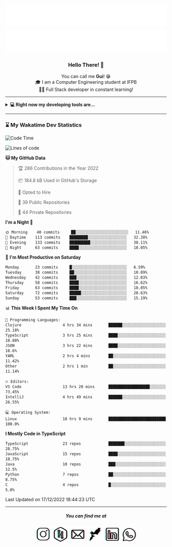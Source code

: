 <h1 align="center">
  <img src="esdrasglitched-4light.svg#gh-light-mode-only" alt="Guilherme Esdras" />
  <img src="esdrasglitched-4dark.svg#gh-dark-mode-only" alt="Guilherme Esdras" />
</h1>

<h3 align='center'> Hello There! 👋 </h3>

<p align="center">
  You can call me <strong>Gui</strong>! 😁 <br/>
  🎓 I am a Computer Engineering student at IFPB <br/>
  👨‍💻 Full Stack developer in constant learning!
</p>

---

<details closed>
  <summary><strong>💻 Right now my developing tools are...</strong></summary>
    <br/>
    <img alt="JavaScript" src="https://img.shields.io/badge/javascript-%23323330.svg?style=for-the-badge&logo=javascript&logoColor=%23F7DF1E"/>
    <img alt="TypeScript" src="https://img.shields.io/badge/typescript-%23007ACC.svg?style=for-the-badge&logo=typescript&logoColor=white"/>
    <img alt="Java" src="https://img.shields.io/badge/java-%23ED8B00.svg?style=for-the-badge&logo=java&logoColor=white"/>
    <br/>
    <img alt="HTML5" src="https://img.shields.io/badge/html5-%23E34F26.svg?style=for-the-badge&logo=html5&logoColor=white"/>
    <img alt="CSS3" src="https://img.shields.io/badge/css3-%231572B6.svg?style=for-the-badge&logo=css3&logoColor=white"/>
    <br/>
    <img alt="React" src="https://img.shields.io/badge/react-%2320232a.svg?style=for-the-badge&logo=react&logoColor=%2361DAFB"/>
    <img alt="Redux" src="https://img.shields.io/badge/redux-%23593d88.svg?style=for-the-badge&logo=redux&logoColor=white"/>
    <br/>
    <img alt="Bootstrap" src="https://img.shields.io/badge/bootstrap-%23563D7C.svg?style=for-the-badge&logo=bootstrap&logoColor=white"/>
    <img alt="SASS" src="https://img.shields.io/badge/SASS-hotpink.svg?style=for-the-badge&logo=SASS&logoColor=white"/>
    <img alt="Webpack" src="https://img.shields.io/badge/webpack-%238DD6F9.svg?style=for-the-badge&logo=webpack&logoColor=black" />
    <br/>
    <img alt="Spring" src="https://img.shields.io/badge/spring-%236DB33F.svg?style=for-the-badge&logo=spring&logoColor=white"/>
    <br/>
    <img alt="Oracle" src ="https://img.shields.io/badge/oracle-%23F00000.svg?style=for-the-badge&logo=oracle&logoColor=white" />
    <img alt="MySQL" src="https://img.shields.io/badge/mysql-%2300f.svg?style=for-the-badge&logo=mysql&logoColor=white"/>
    <br/>
    <img alt="Figma" src="https://img.shields.io/badge/figma-%23F24E1E.svg?style=for-the-badge&logo=figma&logoColor=white"/>
    <img alt="Adobe Photoshop" src="https://img.shields.io/badge/adobephotoshop-%2331A8FF.svg?style=for-the-badge&logo=adobephotoshop&logoColor=white"/>
    <img alt="Adobe Illustrator" src="https://img.shields.io/badge/adobeillustrator-%23FF9A00.svg?style=for-the-badge&logo=adobeillustrator&logoColor=white"/>
    <br/>
    <img alt="Visual Studio Code" src="https://img.shields.io/badge/VisualStudioCode-0078d7.svg?style=for-the-badge&logo=visual-studio-code&logoColor=white"/>
    <img alt="IntelliJ IDEA" src="https://img.shields.io/badge/IntelliJIDEA-000000.svg?style=for-the-badge&logo=intellij-idea&logoColor=white"/>
    <img alt="Eclipse" src="https://img.shields.io/badge/Eclipse-2C2255?style=for-the-badge&logo=eclipse&logoColor=white"/>
    <br/>
    <img alt="Docker" src="https://img.shields.io/badge/docker-%230db7ed.svg?style=for-the-badge&logo=docker&logoColor=white"/>
    <img alt="Postman" src="https://img.shields.io/badge/Postman-FF6C37?style=for-the-badge&logo=postman&logoColor=red" />
</details>

---

<!-- <details closed>
  <summary><strong>⌛ Wakatime Stats</strong></summary>
    <br/>
    <img alt="Gui Esdras's Wakatime Stats this Week" src="https://github-readme-stats.vercel.app/api/wakatime?username=guilhermeesdras" />
</details> -->

### ⌛ My Wakatime Dev Statistics

<!--START_SECTION:waka-->
![Code Time](http://img.shields.io/badge/Code%20Time-1%2C135%20hrs%2030%20mins-blue)

![Lines of code](https://img.shields.io/badge/From%20Hello%20World%20I%27ve%20Written-2%20Million%20lines%20of%20code-blue)

**🐱 My GitHub Data** 

> 🏆 286 Contributions in the Year 2022
 > 
> 📦 184.8 kB Used in GitHub's Storage 
 > 
> 💼 Opted to Hire
 > 
> 📜 39 Public Repositories 
 > 
> 🔑 44 Private Repositories  
 > 
**I'm a Night 🦉** 

```text
🌞 Morning    40 commits     ██░░░░░░░░░░░░░░░░░░░░░░░   11.46% 
🌆 Daytime    113 commits    ████████░░░░░░░░░░░░░░░░░   32.38% 
🌃 Evening    133 commits    █████████░░░░░░░░░░░░░░░░   38.11% 
🌙 Night      63 commits     ████░░░░░░░░░░░░░░░░░░░░░   18.05%

```
📅 **I'm Most Productive on Saturday** 

```text
Monday       23 commits     █░░░░░░░░░░░░░░░░░░░░░░░░   6.59% 
Tuesday      38 commits     ██░░░░░░░░░░░░░░░░░░░░░░░   10.89% 
Wednesday    42 commits     ███░░░░░░░░░░░░░░░░░░░░░░   12.03% 
Thursday     58 commits     ████░░░░░░░░░░░░░░░░░░░░░   16.62% 
Friday       63 commits     ████░░░░░░░░░░░░░░░░░░░░░   18.05% 
Saturday     72 commits     █████░░░░░░░░░░░░░░░░░░░░   20.63% 
Sunday       53 commits     ███░░░░░░░░░░░░░░░░░░░░░░   15.19%

```


📊 **This Week I Spent My Time On** 

```text
💬 Programming Languages: 
Clojure                  4 hrs 34 mins       ██████░░░░░░░░░░░░░░░░░░░   25.18% 
TypeScript               3 hrs 25 mins       ████░░░░░░░░░░░░░░░░░░░░░   18.88% 
JSON                     3 hrs 22 mins       ████░░░░░░░░░░░░░░░░░░░░░   18.6% 
YAML                     2 hrs 4 mins        ██░░░░░░░░░░░░░░░░░░░░░░░   11.42% 
Other                    2 hrs 1 min         ██░░░░░░░░░░░░░░░░░░░░░░░   11.14%

🔥 Editors: 
VS Code                  13 hrs 20 mins      ██████████████████░░░░░░░   73.45% 
IntelliJ                 4 hrs 49 mins       ██████░░░░░░░░░░░░░░░░░░░   26.55%

💻 Operating System: 
Linux                    18 hrs 9 mins       █████████████████████████   100.0%

```

**I Mostly Code in TypeScript** 

```text
TypeScript               23 repos            ███████░░░░░░░░░░░░░░░░░░   28.75% 
JavaScript               15 repos            ████░░░░░░░░░░░░░░░░░░░░░   18.75% 
Java                     10 repos            ███░░░░░░░░░░░░░░░░░░░░░░   12.5% 
Python                   7 repos             ██░░░░░░░░░░░░░░░░░░░░░░░   8.75% 
C                        4 repos             █░░░░░░░░░░░░░░░░░░░░░░░░   5.0%

```



 Last Updated on 17/12/2022 18:44:23 UTC
<!--END_SECTION:waka-->

---

<h5 align="center">You can find me at</h5>

<p align="center">
  <a href="http://instagram.com/guilherme_esdras"><img src="icons/ig-g.png"></a>
  <a href="https://www.hackerrank.com/guilherme_esdras"><img src="icons/hr-g.png"></a>
  <a href="mailto:guilherme.esdras@outlook.com"><img src="icons/em-g.png"></a>
  <a href="https://app.rocketseat.com.br/me/guilherme-esdras"><img src="icons/rs-g.png"></a>
  <a href="https://www.linkedin.com/in/guilherme-esdras/"><img src="icons/in-g.png"></a>
  <a href="https://api.whatsapp.com/send?phone=5583987425691&text=Ol%C3%A1!%20Vim%20do%20seu%20perfil%20no%20GitHub.%20%3A)"><img src="icons/wp-g.png" width="48"></a>
</p>
